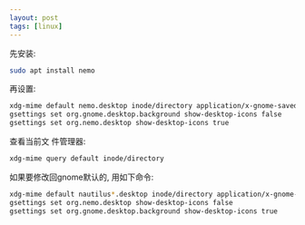 ```yaml
---
layout: post
tags: [linux]
---
```


先安装:

```bash
sudo apt install nemo
```

再设置:

```bash
xdg-mime default nemo.desktop inode/directory application/x-gnome-saved-search
gsettings set org.gnome.desktop.background show-desktop-icons false
gsettings set org.nemo.desktop show-desktop-icons true
```

查看当前文 件管理器:

```bash
xdg-mime query default inode/directory
```

如果要修改回gnome默认的, 用如下命令:

```bash
xdg-mime default nautilus*.desktop inode/directory application/x-gnome-saved-search
gsettings set org.nemo.desktop show-desktop-icons false
gsettings set org.gnome.desktop.background show-desktop-icons true
```
